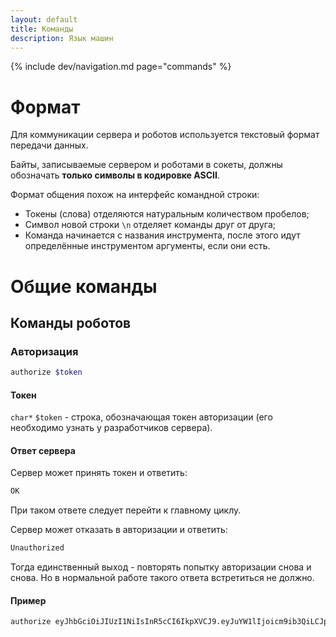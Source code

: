 ```yaml
---
layout: default
title: Команды
description: Язык машин
---
```


{% include dev/navigation.md page="commands" %}

# Формат

Для коммуникации сервера и роботов используется текстовый формат передачи данных.

Байты, записываемые сервером и роботами в сокеты, должны обозначать **только символы в кодировке ASCII**.

Формат общения похож на интерфейс командной строки:

- Токены (слова) отделяются натуральным количеством пробелов;
- Символ новой строки `\n` отделяет команды друг от друга;
- Команда начинается с названия инструмента, после этого идут определённые инструментом аргументы, если они есть.

# Общие команды

## Команды роботов

### Авторизация

```sh
authorize $token
```

#### Токен

`char*` `$token` - строка, обозначающая токен авторизации (его необходимо узнать у разработчиков сервера).

#### Ответ сервера

Сервер может принять токен и ответить:

```sh
OK
```

При таком ответе следует перейти к главному циклу.

Сервер может отказать в авторизации и ответить:

```sh
Unauthorized
```

Тогда единственный выход - повторять попытку авторизации снова и снова.
Но в нормальной работе такого ответа встретиться не должно.

#### Пример

```sh
authorize eyJhbGciOiJIUzI1NiIsInR5cCI6IkpXVCJ9.eyJuYW1lIjoicm9ib3QiLCJpZCI6MSwiaWF0IjoxNTE2MjM5MDIyfQ.rNOD9JICEmckMGhzTsdkyt64DZHPlsAWz5EcJpt1pi4
```
